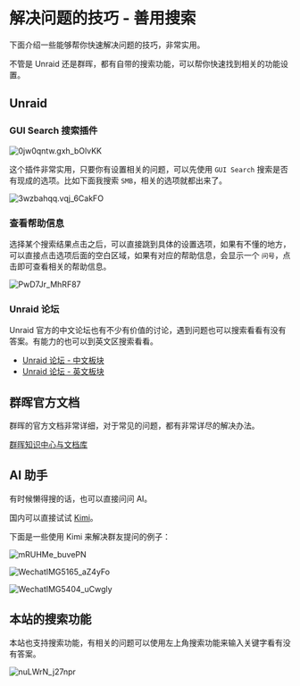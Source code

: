 # 解决问题的技巧 - 善用搜索

下面介绍一些能够帮你快速解决问题的技巧，非常实用。

不管是 Unraid 还是群晖，都有自带的搜索功能，可以帮你快速找到相关的功能设置。

## Unraid

### GUI Search 搜索插件

![0jw0qntw.gxh_bOlvKK](https://img-1255332810.cos.ap-chengdu.myqcloud.com/0jw0qntw.gxh_bOlvKK.png)

这个插件非常实用，只要你有设置相关的问题，可以先使用 `GUI Search` 搜索是否有现成的选项。比如下面我搜索 `SMB`，相关的选项就都出来了。

![3wzbahqq.vqj_6CakFO](https://img-1255332810.cos.ap-chengdu.myqcloud.com/3wzbahqq.vqj_6CakFO.png)

### 查看帮助信息

选择某个搜索结果点击之后，可以直接跳到具体的设置选项，如果有不懂的地方，可以直接点击选项后面的空白区域，如果有对应的帮助信息，会显示一个 `问号`，点击即可查看相关的帮助信息。

![PwD7Jr_MhRF87](https://img-1255332810.cos.ap-chengdu.myqcloud.com/PwD7Jr_MhRF87.png)

### Unraid 论坛

Unraid 官方的中文论坛也有不少有价值的讨论，遇到问题也可以搜索看看有没有答案。有能力的也可以到英文区搜索看看。

- [Unraid 论坛 - 中文板块](https://forums.unraid.net/forum/88-chinese-%E7%AE%80%E4%BD%93%E4%B8%AD%E6%96%87/)
- [Unraid 论坛 - 英文板块](https://forums.unraid.net/)

## 群晖官方文档

群晖的官方文档非常详细，对于常见的问题，都有非常详尽的解决办法。

[群晖知识中心与文档库](https://kb.synology.cn/zh-cn)

## AI 助手

有时候懒得搜的话，也可以直接问问 AI。

国内可以直接试试 [Kimi](https://kimi.moonshot.cn)。

下面是一些使用 Kimi 来解决群友提问的例子：

![mRUHMe_buvePN](https://img-1255332810.cos.ap-chengdu.myqcloud.com/mRUHMe_buvePN.png)

![WechatIMG5165_aZ4yFo](https://img-1255332810.cos.ap-chengdu.myqcloud.com/WechatIMG5165_aZ4yFo.jpg)

![WechatIMG5404_uCwgly](https://img-1255332810.cos.ap-chengdu.myqcloud.com/WechatIMG5404_uCwgly.jpg)

## 本站的搜索功能

本站也支持搜索功能，有相关的问题可以使用左上角搜索功能来输入关键字看有没有答案。

![nuLWrN_j27npr](https://img-1255332810.cos.ap-chengdu.myqcloud.com/nuLWrN_j27npr.png)